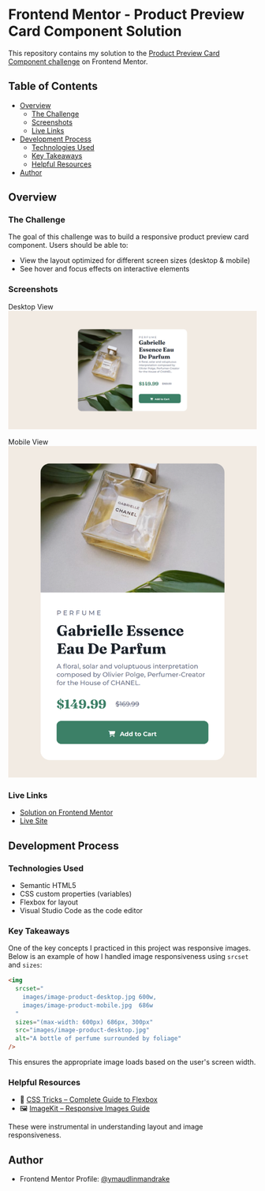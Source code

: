 # Frontend Mentor - Product Preview Card Component Solution

This repository contains my solution to the [Product Preview Card Component challenge](https://www.frontendmentor.io/challenges/product-preview-card-component-GO7UmttRfa) on Frontend Mentor.

## Table of Contents

- [Overview](#overview)
  - [The Challenge](#the-challenge)
  - [Screenshots](#screenshots)
  - [Live Links](#live-links)
- [Development Process](#development-process)
  - [Technologies Used](#technologies-used)
  - [Key Takeaways](#key-takeaways)
  - [Helpful Resources](#helpful-resources)
- [Author](#author)

## Overview

### The Challenge

The goal of this challenge was to build a responsive product preview card component. Users should be able to:

- View the layout optimized for different screen sizes (desktop & mobile)
- See hover and focus effects on interactive elements

### Screenshots

Desktop View  
![](screenshots/product-prev-desktop-screen.png)

Mobile View  
![](screenshots/product-prev-mobile-screen.png)

### Live Links

- [Solution on Frontend Mentor](https://github.com/FrontEndExplorer-Temp/product-preview-card-component)
- [Live Site](#)

## Development Process

### Technologies Used

- Semantic HTML5
- CSS custom properties (variables)
- Flexbox for layout
- Visual Studio Code as the code editor

### Key Takeaways

One of the key concepts I practiced in this project was responsive images. Below is an example of how I handled image responsiveness using `srcset` and `sizes`:

```html
<img
  srcset="
    images/image-product-desktop.jpg 600w,
    images/image-product-mobile.jpg  686w
  "
  sizes="(max-width: 600px) 686px, 300px"
  src="images/image-product-desktop.jpg"
  alt="A bottle of perfume surrounded by foliage"
/>
```

This ensures the appropriate image loads based on the user's screen width.

### Helpful Resources

- 📘 [CSS Tricks – Complete Guide to Flexbox](https://css-tricks.com/snippets/css/a-guide-to-flexbox/)
- 🖼️ [ImageKit – Responsive Images Guide](https://imagekit.io/responsive-images/)

These were instrumental in understanding layout and image responsiveness.

## Author

- Frontend Mentor Profile: [@ymaudlinmandrake](https://www.frontendmentor.io/profile/FrontEndExplorer-Temp)
